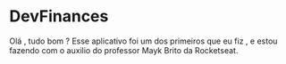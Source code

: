 # DevFinances
Olá , tudo bom ?
Esse aplicativo foi um dos primeiros que eu fiz , e estou fazendo com o auxilio do professor Mayk Brito da Rocketseat.